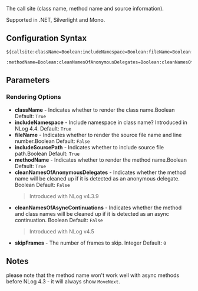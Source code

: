 The call site (class name, method name and source information). 

Supported in .NET, Silverlight and Mono.

## Configuration Syntax
```
${callsite:className=Boolean:includeNamespace=Boolean:fileName=Boolean:includeSourcePath=Boolean
          :methodName=Boolean:cleanNamesOfAnonymousDelegates=Boolean:cleanNamesOfAsyncContinuations=Boolean:skipFrames=Integer}
```

## Parameters
### Rendering Options
* **className** - Indicates whether to render the class name.Boolean Default: `True`
* **includeNamespace** - Include namespace in class name? Introduced in NLog 4.4. Default: `True`
* **fileName** - Indicates whether to render the source file name and line number.Boolean Default: `False`
* **includeSourcePath** - Indicates whether to include source file path.Boolean Default: `True`
* **methodName** - Indicates whether to render the method name.Boolean Default: `True`
* **cleanNamesOfAnonymousDelegates** - Indicates whether the method name will be cleaned up if it is detected as an anonymous delegate. Boolean Default: `False`
  > Introduced with NLog v4.3.9
* **cleanNamesOfAsyncContinuations** - Indicates whether the method and class names will be cleaned up if it is detected as an async continuation. Boolean Default: `False`
  > Introduced with NLog v4.5
* **skipFrames** - The number of frames to skip. Integer Default: `0`

## Notes
please note that the method name won't work well with async methods before NLog 4.3 - it will always show `MoveNext`. 
